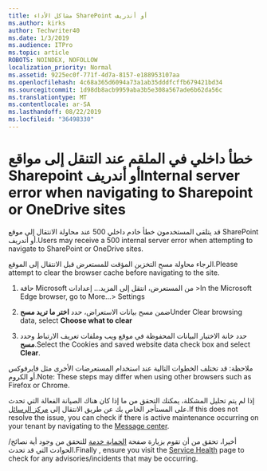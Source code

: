 ```yaml
---
title: مشاكل الأداء SharePoint أو أندريف
ms.author: kirks
author: Techwriter40
ms.date: 1/3/2019
ms.audience: ITPro
ms.topic: article
ROBOTS: NOINDEX, NOFOLLOW
localization_priority: Normal
ms.assetid: 9225ec0f-771f-4d7a-8157-e188953107aa
ms.openlocfilehash: 4c68a365d6094a73a1ab35dddfcffb679421bd34
ms.sourcegitcommit: 1d98db8acb9959aba3b5e308a567ade6b62da56c
ms.translationtype: MT
ms.contentlocale: ar-SA
ms.lasthandoff: 08/22/2019
ms.locfileid: "36498330"
---
```

# <a name="internal-server-error-when-navigating-to-sharepoint-or-onedrive-sites"></a><span data-ttu-id="87dad-102">خطأ داخلي في الملقم عند التنقل إلى مواقع Sharepoint أو أندريف</span><span class="sxs-lookup"><span data-stu-id="87dad-102">Internal server error when navigating to Sharepoint or OneDrive sites</span></span>

<span data-ttu-id="87dad-103">قد يتلقى المستخدمون خطأ خادم داخلي 500 عند محاولة الانتقال إلى موقع SharePoint أو أندريف.</span><span class="sxs-lookup"><span data-stu-id="87dad-103">Users may receive a 500 internal server error when attempting to navigate to SharePoint or OneDrive sites.</span></span> 

<span data-ttu-id="87dad-104">الرجاء محاولة مسح التخزين المؤقت للمستعرض قبل الانتقال إلى الموقع.</span><span class="sxs-lookup"><span data-stu-id="87dad-104">Please attempt to clear the browser cache before navigating to the site.</span></span>


1. <span data-ttu-id="87dad-105">حافة Microsoft من المستعرض، انتقل إلى المزيد... إعدادات ></span><span class="sxs-lookup"><span data-stu-id="87dad-105">In the Microsoft Edge browser, go to More...> Settings</span></span>

2. <span data-ttu-id="87dad-106">ضمن مسح بيانات الاستعراض، حدد **اختر ما تريد مسح**</span><span class="sxs-lookup"><span data-stu-id="87dad-106">Under Clear browsing data, select **Choose what to clear**</span></span>

3. <span data-ttu-id="87dad-107">حدد خانة الاختيار البيانات المحفوظة في موقع ويب وملفات تعريف الارتباط وحدد **مسح**.</span><span class="sxs-lookup"><span data-stu-id="87dad-107">Select the Cookies and saved website data check box and select **Clear**.</span></span>

<span data-ttu-id="87dad-108">ملاحظة: قد تختلف الخطوات التالية عند استخدام المستعرضات الأخرى مثل فايرفوكس أو الكروم.</span><span class="sxs-lookup"><span data-stu-id="87dad-108">Note: These steps may differ when using other browsers such as Firefox or Chrome.</span></span>

<span data-ttu-id="87dad-109">إذا لم يتم تحليل المشكلة، يمكنك التحقق من ما إذا كان هناك الصيانة الفعالة التي تحدث على المستأجر الخاص بك عن طريق الانتقال إلى [مركز الرسائل](https://portal.office.com/adminportal/home#/MessageCenter).</span><span class="sxs-lookup"><span data-stu-id="87dad-109">If this does not resolve the issue, you can check if there is active maintenance occurring on your tenant by navigating to the [Message center](https://portal.office.com/adminportal/home#/MessageCenter).</span></span>

<span data-ttu-id="87dad-110">أخيرا، تحقق من أن تقوم بزيارة صفحة [الحماية خدمة](https://portal.office.com/adminportal/home#/servicehealth) للتحقق من وجود أية نصائح/الحوادث التي قد تحدث.</span><span class="sxs-lookup"><span data-stu-id="87dad-110">Finally , ensure you visit the [Service Health](https://portal.office.com/adminportal/home#/servicehealth) page to check for any advisories/incidents that may be occurring.</span></span>

